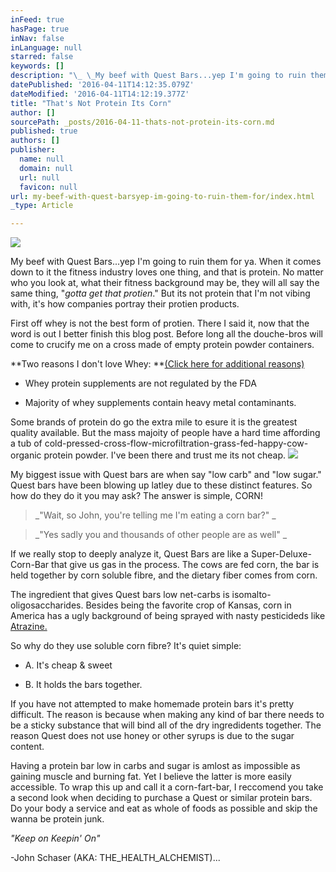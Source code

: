 ```yaml
---
inFeed: true
hasPage: true
inNav: false
inLanguage: null
starred: false
keywords: []
description: "\_ \_My beef with Quest Bars...yep I'm going to ruin them for ya. \n   \n   When it comes down to it the fitness industry loves one thing, and that is protein. No matter who you look at, what their fitness background may be, they will all say the same thing, \"gotta get that protien.\" But its not protein that I'm not vibing with, it's how companies portray their protien products."
datePublished: '2016-04-11T14:12:35.079Z'
dateModified: '2016-04-11T14:12:19.377Z'
title: "That's Not Protein Its Corn"
author: []
sourcePath: _posts/2016-04-11-thats-not-protein-its-corn.md
published: true
authors: []
publisher:
  name: null
  domain: null
  url: null
  favicon: null
url: my-beef-with-quest-barsyep-im-going-to-ruin-them-for/index.html
_type: Article

---
```

![](https://the-grid-user-content.s3-us-west-2.amazonaws.com/17977ac9-c48e-4362-8156-0da05b666acf.jpg)

My beef with Quest Bars...yep I'm going to ruin them for ya. 
When it comes down to it the fitness industry loves one thing, and that is protein. No matter who you look at, what their fitness background may be, they will all say the same thing, "_gotta get that protien_." But its not protein that I'm not vibing with, it's how companies portray their protien products.

First off whey is not the best form of protien. There I said it, now that the word is out I better finish this blog post. Before long all the douche-bros will come to crucify me on a cross made of empty protein powder containers. 

**Two reasons I don't love Whey: **[(Click here for additional reasons)][0]

* Whey protein supplements are not regulated by the FDA 

* Majority of whey supplements contain heavy metal contaminants. 

Some brands of protein do go the extra mile to esure it is the greatest quality available. But the mass majoity of people have a hard time affording a tub of cold-pressed-cross-flow-microfiltration-grass-fed-happy-cow-organic protein powder. I've been there and trust me its not cheap.
![](https://the-grid-user-content.s3-us-west-2.amazonaws.com/c2e2e38b-0253-45f8-b324-d947c6782c0e.jpg)

My biggest issue with Quest bars are when say "low carb" and "low sugar." Quest bars have been blowing up latley due to these distinct features. So how do they do it you may ask? The answer is simple, CORN! 
> 
> _"Wait, so John, you're telling me I'm eating a corn bar?" _

> _"Yes sadly you and thousands of other people are as well" _

If we really stop to deeply analyze it, Quest Bars are like a Super-Deluxe-Corn-Bar that give us gas in the process. The cows are fed corn, the bar is held together by corn soluble fibre, and the dietary fiber comes from corn.

The ingredient that gives Quest bars low net-carbs is isomalto-oligosaccharides. Besides being the favorite crop of Kansas, corn in America has a ugly background of being sprayed with nasty pesticideds like [Atrazine. ][1]

So why do they use soluble corn fibre? 
It's quiet simple: 

* A. It's cheap & sweet 

* B. It holds the bars together. 

If you have not attempted to make homemade protein bars it's pretty difficult. The reason is because when making any kind of bar there needs to be a sticky substance that will bind all of the dry ingredidents together. The reason Quest does not use honey or other syrups is due to the sugar content. 

Having a protein bar low in carbs and sugar is amlost as impossible as gaining muscle and burning fat. Yet I believe the latter is more easily accessible. To wrap this up and call it a corn-fart-bar, I reccomend you take a second look when deciding to purchase a Quest or similar protein bars. Do your body a service and eat as whole of foods as possible and skip the wanna be protein junk. 

_"Keep on Keepin' On"_

-John Schaser (AKA: THE\_HEALTH\_ALCHEMIST)...

[0]: https://www.google.com/url?sa=t&rct=j&q=&esrc=s&source=web&cd=11&cad=rja&uact=8&ved=0ahUKEwiexKHNz4bMAhUKPj4KHZ9MB_kQFghGMAo&url=https%3A%2F%2Frucore.libraries.rutgers.edu%2Frutgers-lib%2F41222%2FPDF%2F1%2F&usg=AFQjCNEnm7ce6J85xP8fdWM6byMHb8C9TQ&sig2=R5IkPMaBBf20QDfMK2gFbw
[1]: http://www.atsdr.cdc.gov/toxfaqs/tfacts153.pdf
